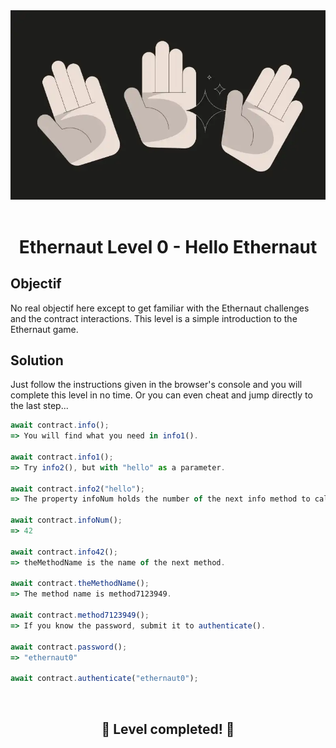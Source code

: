 <div align="center">

<img src="../assets/levels/0-hello.webp" width="600px"/>
<br><br>
<h1><strong>Ethernaut Level 0 - Hello Ethernaut</strong></h1>

</div>

## Objectif

No real objectif here except to get familiar with the Ethernaut challenges and the contract interactions. This level is a simple introduction to the Ethernaut game.

## Solution

Just follow the instructions given in the browser's console and you will complete this level in no time. Or you can even cheat and jump directly to the last step...

```javascript
await contract.info();
=> You will find what you need in info1().

await contract.info1();
=> Try info2(), but with "hello" as a parameter.

await contract.info2("hello");
=> The property infoNum holds the number of the next info method to call.

await contract.infoNum();
=> 42

await contract.info42();
=> theMethodName is the name of the next method.

await contract.theMethodName();
=> The method name is method7123949.

await contract.method7123949();
=> If you know the password, submit it to authenticate().

await contract.password();
=> "ethernaut0"

await contract.authenticate("ethernaut0");
```

<div align="center">
<br>
<h2>🎉 Level completed! 🎉</h2>
</div>
